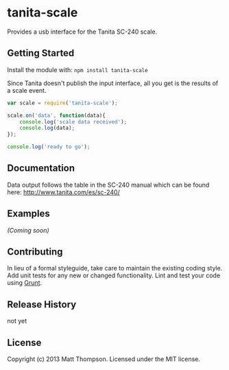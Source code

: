 # tanita-scale

Provides a usb interface for the Tanita SC-240 scale.

## Getting Started
Install the module with: `npm install tanita-scale`

Since Tanita doesn't publish the input interface, all you get is the results of a scale event.

```javascript
var scale = require('tanita-scale');

scale.on('data', function(data){
	console.log('scale data received');
	console.log(data);
});

console.log('ready to go');

```

## Documentation
Data output follows the table in the SC-240 manual which can be found here: http://www.tanita.com/es/sc-240/

## Examples
_(Coming soon)_

## Contributing
In lieu of a formal styleguide, take care to maintain the existing coding style. Add unit tests for any new or changed functionality. Lint and test your code using [Grunt](http://gruntjs.com/).

## Release History
not yet
## License
Copyright (c) 2013 Matt Thompson. Licensed under the MIT license.
